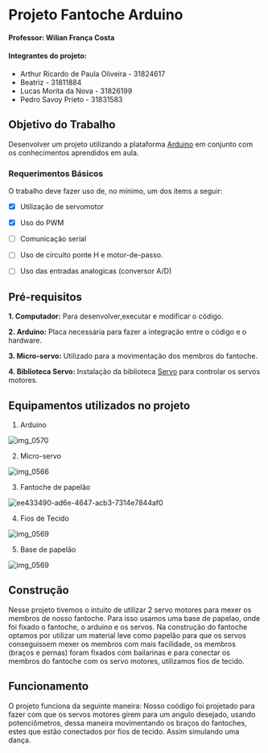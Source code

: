 # Projeto Fantoche Arduino
#### Professor: Wilian França Costa

#### Integrantes do projeto:
- Arthur Ricardo de Paula Oliveira - 31824617
- Beatriz - 31811884
- Lucas Morita da Nova - 31826199
- Pedro Savoy Prieto - 31831583

## Objetivo do Trabalho

Desenvolver um projeto utilizando a plataforma [Arduino](https://www.arduino.cc/) em conjunto com os conhecimentos aprendidos em aula.

### Requerimentos Básicos

O trabalho deve fazer uso de, no mínimo, um dos items a seguir:

- [x] Utilização de servomotor

- [x] Uso do PWM

- [ ] Comunicação serial

- [ ] Uso de circuito ponte H e motor-de-passo.

- [ ] Uso das entradas analogicas (conversor A/D)

## Pré-requisitos

**1. Computador:** Para desenvolver,executar e modificar o código.

**2. Arduino:** Placa necessária para fazer a integração entre o código e o hardware.

**3. Micro-servo:** Utilizado para a movimentação dos membros do fantoche.

**4. Biblioteca Servo:** Instalação da biblioteca [Servo](https://www.arduino.cc/en/Reference/Servo) para controlar os servos motores.

## Equipamentos utilizados no projeto

1. Arduino 

![img_0570](https://user-images.githubusercontent.com/39192437/40589811-bdc8b03a-61ca-11e8-8885-0c1adf4133ef.jpeg)

2. Micro-servo 

![img_0566](https://user-images.githubusercontent.com/39192437/40589806-a7dee83e-61ca-11e8-8509-a113fdac1d8b.jpeg)


3. Fantoche de papelão

![ee433490-ad6e-4647-acb3-7314e7844af0](https://user-images.githubusercontent.com/39192437/40589571-e8c8babe-61c5-11e8-8341-d9afd49817e9.jpg)


4. Fios de Tecido 

![img_0569](https://user-images.githubusercontent.com/39192437/40589829-2d248634-61cb-11e8-9bf9-e0a74acd7de8.jpeg)

5. Base de papelão 

![img_0569](https://user-images.githubusercontent.com/39192437/40589801-6f66a3ac-61ca-11e8-9e57-4936ba7b1229.jpeg)

## Construção

Nesse projeto tivemos o intuito de utilizar 2 servo motores para mexer os membros de nosso fantoche.
Para isso usamos uma base de papelao, onde foi fixado o fantoche, o arduino e os servos.
Na construção do fantoche optamos por utilizar um material leve como papelão para que os servos conseguissem mexer os membros com mais facilidade, os membros (braços e pernas) foram fixados com bailarinas e para conectar os membros do fantoche com os servo motores, utilizamos fios de tecido. 

## Funcionamento

O projeto funciona da seguinte maneira: Nosso coódigo foi projetado para fazer com que os servos motores girem para um angulo desejado, usando potenciômetros, dessa maneira movimentando os braços do fantoches, estes que estão conectados por fios de tecido. Assim simulando uma dança.







